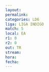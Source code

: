 ```yaml
---
layout: 
permalink: 
categories: LD6
liga: LIGA INDIGO
match: 5
local: EA
r1: 0
r2: 0
out: TR
stream: 
hora: 
fecha:
---
```

